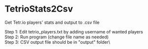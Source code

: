 # TetrioStats2Csv
Get Tetr.io players' stats and output to .csv file 

Step 1: Edit tetrio_players.txt by adding username of wanted players\
Step 2: Run program (change file name as needed)\
Step 3: CSV output file should be in "output" folder\
